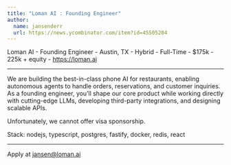 ```yaml
---
title: "Loman AI : Founding Engineer"
author:
  name: jansenderr
  url: https://news.ycombinator.com/item?id=45505204
---
```

Loman AI - Founding Engineer - Austin, TX - Hybrid - Full-Time - $175k - 225k + equity - <a href="https:&#x2F;&#x2F;loman.ai" rel="nofollow">https:&#x2F;&#x2F;loman.ai</a>

-----------------------------------------------------------------------------------------------------------------------

We are building the best-in-class phone AI for restaurants, enabling autonomous agents to handle orders, reservations, and customer inquiries. As a founding engineer, you’ll shape our core product while working directly with cutting-edge LLMs, developing third-party integrations, and designing scalable APIs.

Unfortunately, we cannot offer visa sponsorship.

Stack: nodejs, typescript, postgres, fastify, docker, redis, react

-----------------------------------------------------------------------------------------------------------------------

Apply at jansen@loman.ai
<JobApplication />
